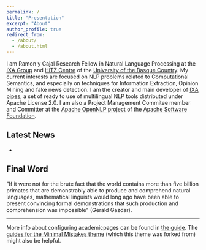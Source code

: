 ```yaml
---
permalink: /
title: "Presentation"
excerpt: "About"
author_profile: true
redirect_from:
  - /about/
  - /about.html
---
```



I am Ramon y Cajal Research Fellow in Natural Language Processing at the [IXA Group](http://ixa.eus) and [HiTZ Centre](http://hitz.eus) of the [University of the Basque Country](http://www.ehu.eus). My current interests are focused on NLP problems related to Computational Semantics, and especially on techniques for Information Extraction, Opinion Mining and fake news detection. I am the creator and main developer of [IXA pipes](http://ixa2.si.ehu.es/ixa-pipes), a set of ready to use of multilingual NLP tools distributed under Apache License 2.0. I am also a Project Management Commitee member and Committer at the [Apache OpenNLP project](http://opennlp.apache.org) of the [Apache Software Foundation](http://apache.org).

## Latest News

+ 

## Final Word

"If it were not for the brute fact that the world contains more than five billion primates that are demonstrably able to produce and comprehend natural languages, mathematical linguists would long ago have been able to present convincing formal demonstrations that such production and comprehension was impossible" (Gerald Gazdar).

------
More info about configuring academicpages can be found in [the guide](https://academicpages.github.io/markdown/). The [guides for the Minimal Mistakes theme](https://mmistakes.github.io/minimal-mistakes/docs/configuration/) (which this theme was forked from) might also be helpful.
